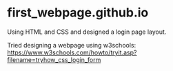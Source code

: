 # first_webpage.github.io
Using HTML and CSS and designed a login page layout.

Tried designing a webpage using w3schools: https://www.w3schools.com/howto/tryit.asp?filename=tryhow_css_login_form
